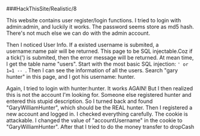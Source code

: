 ###HackThisSite/Realistic/8

This website contains user register/login functions. I tried to login with admin:admin, and luckily it works. The password seems store as md5 hash. There's not much else we can do with the admin account. 

Then I noticed User Info. If a existed username is submited, a username:name pair will be returned. This page to be SQL injectable.Coz if a tick(') is submited, then the error message will be returned. At mean time, I get the table name "users". Start with the most basic SQL injection: ```' or 1=1 -- ```. Then I can see the information of all the users. Search "gary hunter" in this page, and I got his username: hunter. 

Again, I tried to login with hunter:hunter. It works AGAIN! But I then realized this is not the account I'm looking for. Someone else registered hunter and entered this stupid description. So I turned back and found "GaryWilliamHunter", which should be the REAL hunter. Then I registered a new account and logged in. I checked everything carefully. The cookie is attackable. I changed the value of "accountUsername" in the cookie to "GaryWilliamHunter". After that I tried to do the money transfer to dropCash
